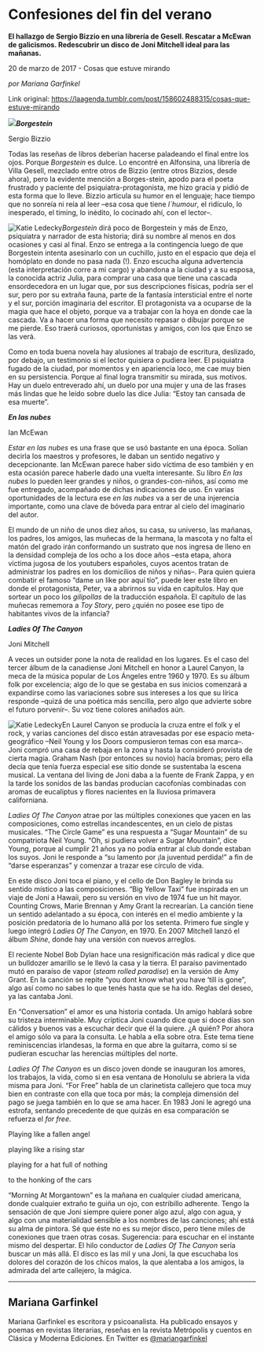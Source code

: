 # Confesiones del fin del verano

**El hallazgo de Sergio Bizzio en una librería de Gesell. Rescatar a McEwan de galicismos. Redescubrir un disco de Joni Mitchell ideal para las mañanas.**

20 de marzo de 2017 - Cosas que estuve mirando

_por Mariana Garfinkel_

Link original: https://laagenda.tumblr.com/post/158602488315/cosas-que-estuve-mirando

![](https://64.media.tumblr.com/eafdd36d4a73ae3b54a5a7f737aee69f/tumblr_inline_pk09o6PaZr1t6q87u_500.jpg)***Borgestein***  

Sergio Bizzio

Todas las reseñas de libros deberían hacerse paladeando el final entre los ojos. Porque *Borgestein* es dulce. Lo encontré en Alfonsina, una librería de Villa Gesell, mezclado entre otros de Bizzio (entre otros Bizzios, desde ahora), pero la evidente mención a Borges-stein, apodo para el poeta frustrado y paciente del psiquiatra-protagonista, me hizo gracia y pidió de esta forma que lo lleve. Bizzio articula su humor en el lenguaje; hace tiempo que no sonreía ni reía al leer –esa cosa que tiene *l`humour*, el ridículo, lo inesperado, el timing, lo inédito, lo cocinado ahí, con el lector–. 

![Katie Ledecky](https://64.media.tumblr.com/ce6e9cf1650ac3aed9af762afa6b9db2/tumblr_inline_pk09o7HLiI1t6q87u_250.jpg)*Borgestein* dirá poco de Borgestein y más de Enzo, psiquiatra y narrador de esta historia; dirá su nombre al menos en dos ocasiones y casi al final. Enzo se entrega a la contingencia luego de que Borgestein intenta asesinarlo con un cuchillo, justo en el espacio que deja el homóplato en donde no pasa nada (!). Enzo escucha alguna advertencia (esta interpretación corre a mi cargo) y abandona a la ciudad y a su esposa, la conocida actriz Julia, para comprar una casa que tiene una cascada ensordecedora en un lugar que, por sus descripciones físicas, podría ser el sur, pero por su extraña fauna, parte de la fantasía intersticial entre el norte y el sur, porción imaginaria del escritor. 
El protagonista va a ocuparse de la magia que hace el objeto, porque va a trabajar con la hoya en donde cae la cascada. Va a hacer una forma que necesito repasar o dibujar porque se me pierde. Eso traerá curiosos, oportunistas y amigos, con los que Enzo se las verá. 

Como en toda buena novela hay alusiones al trabajo de escritura, deslizado, por debajo, un testimonio si el lector quisiera o pudiera leer. El psiquiatra fugado de la ciudad, por momentos y en apariencia loco, me cae muy bien en su persistencia. Porque al final logra transmitir su mirada, sus motivos. Hay un duelo entreverado ahí, un duelo por una mujer y una de las frases más lindas que he leído sobre duelo las dice Julia: “Estoy tan cansada de esa muerte”.

  
***En las nubes***  

Ian McEwan

*Estar en las nubes* es una frase que se usó bastante en una época. Solían decirla los maestros y profesores, le daban un sentido negativo y decepcionante. Ian McEwan parece haber sido víctima de eso también y en esta ocasión parece haberle dado una vuelta interesante. Su libro *En las nubes* lo pueden leer grandes y niños, o grandes-con-niños, así como me fue entregado, acompañado de dichas indicaciones de uso. En varias oportunidades de la lectura ese *en las nubes* va a ser de una injerencia importante, como una clave de bóveda para entrar al cielo del imaginario del autor.

El mundo de un niño de unos diez años, su casa, su universo, las mañanas, los padres, los amigos, las muñecas de la hermana, la mascota y no falta el matón del grado irán conformando un sustrato que nos ingresa de lleno en la densidad compleja de los ocho a los doce años –esta etapa, ahora víctima jugosa de los youtubers españoles, cuyos acentos tratan de administrar los padres en los domicilios de niños y niñas–. Para quien quiera combatir el famoso “dame un like por aquí tío”, puede leer este libro en donde el protagonista, Peter, va a abrirnos su vida en capítulos. Hay que sortear un poco los *gilipollas* de la traducción española. El capítulo de las muñecas rememora a *Toy Story*, pero ¿quién no posee ese tipo de habitantes vivos de la infancia? 

  
***Ladies Of The Canyon***  

Joni Mitchell

A veces un outsider pone la nota de realidad en los lugares. Es el caso del tercer álbum de la canadiense Joni Mitchell en honor a Laurel Canyon, la meca de la música popular de Los Ángeles entre 1960 y 1970. Es su álbum folk por excelencia; algo de lo que se gestaba en sus inicios comenzará a expandirse como las variaciones sobre sus intereses a los que su lírica responde –quizá de una poética más sencilla, pero algo que advierte sobre el futuro porvenir–. Su voz tiene colores aniñados aún.

![Katie Ledecky](https://64.media.tumblr.com/2ff57c994af15235de4e79ee4f08d060/tumblr_inline_pk09o7z0ki1t6q87u_400.jpg)En Laurel Canyon se producía la cruza entre el folk y el rock, y varias canciones del disco están atravesadas por ese espacio meta-geográfico –Neil Young y los Doors compusieron temas con esa marca–. Joni compró una casa de rebaja en la zona y hasta la consideró provista de cierta magia. Graham Nash (por entonces su novio) hacía bromas; pero ella decía que tenía fuerza especial ese sitio donde se sustentaba la escena musical. La ventana del living de Joni daba a la fuente de Frank Zappa, y en la tarde los sonidos de las bandas producían cacofonías combinadas con aromas de eucaliptus y flores nacientes en la lluviosa primavera californiana. 

*Ladies Of The Canyon* atrae por las múltiples conexiones que yacen en las composiciones, como estrellas incandescentes, en un cielo de pistas musicales. “The Circle Game” es una respuesta a “Sugar Mountain” de su compatriota Neil Young. “Oh, si pudiera volver a Sugar Mountain”, dice Young, porque al cumplir 21 años ya no podía entrar al club donde estaban los suyos. Joni le responde a “su lamento por ¡la juventud perdida!” a fin de “darse esperanzas” y comenzar a trazar ese círculo de vida. 

En este disco Joni toca el piano, y el cello de Don Bagley le brinda su sentido místico a las composiciones. “Big Yellow Taxi” fue inspirada en un viaje de Joni a Hawaii, pero su versión en vivo de 1974 fue un hit mayor. Counting Crows, Marie Brennan y Amy Grant la recrearían. La canción tiene un sentido adelantado a su época, con interés en el medio ambiente y la posición predatoria de lo humano allá por los setenta. Primero fue single y luego integró *Ladies Of The Canyon*, en 1970. En 2007 Mitchell lanzó el álbum *Shine*, donde hay una versión con nuevos arreglos. 

El reciente Nobel Bob Dylan hace una resignificación más radical y dice que un bulldozer amarillo se le llevó la casa y la tierra. El paraíso pavimentado mutó en paraíso de vapor (*steam rolled paradise*) en la versión de Amy Grant. En la canción se repite “you dont know what you have ‘till is gone”, algo así como no sabes lo que tenés hasta que se ha ido. Reglas del deseo, ya las cantaba Joni. 

En “Conversation” el amor es una historia contada. Un amigo hablará sobre su tristeza interminable. Muy críptica Joni cuando dice que si doce días son cálidos y buenos vas a escuchar decir que él la quiere. ¿A quién? Por ahora el amigo sólo va para la consulta. Le habla a ella sobre otra. Este tema tiene reminiscencias irlandesas, la forma en que abre la guitarra, como si se pudieran escuchar las herencias múltiples del norte. 

*Ladies Of The Canyon* es un disco joven donde se inauguran los amores, los trabajos, la vida, como si en esa ventana de Honolulu se abriera la vida misma para Joni. “For Free” habla de un clarinetista callejero que toca muy bien en contraste con ella que toca por más; la compleja dimensión del pago se juega también en lo que se ama hacer. En 1983 Joni le agregó una estrofa, sentando precedente de que quizás en esa comparación se refuerza el *for free*.

Playing like a fallen angel  

playing like a rising star  

playing for a hat full of nothing  

to the honking of the cars

“Morning At Morgantown” es la mañana en cualquier ciudad americana, donde cualquier extraño te guiña un ojo, con estribillo adherente. Tengo la sensación de que Joni siempre quiere poner algo azul, algo con agua, y algo con una materialidad sensible a los nombres de las canciones; ahí está su alma de pintora. Sé que éste no es su mejor disco, pero tiene miles de conexiones que traen otras cosas. Sugerencia: para escuchar en el instante mismo del despertar. El hilo conductor de *Ladies Of The Canyon* sería buscar un más allá. El disco es las mil y una Joni, la que escuchaba los dolores del corazón de los chicos malos, la que alentaba a los amigos, la admirada del arte callejero, la mágica. 

  




---

Mariana Garfinkel
-----------------

 Mariana Garfinkel es escritora y psicoanalista. Ha publicado ensayos y poemas en revistas literarias, reseñas en la revista Metrópolis y cuentos en Clásica y Moderna Ediciones. En Twitter es [@mariangarfinkel](https://twitter.com/mariangarfinkel)

